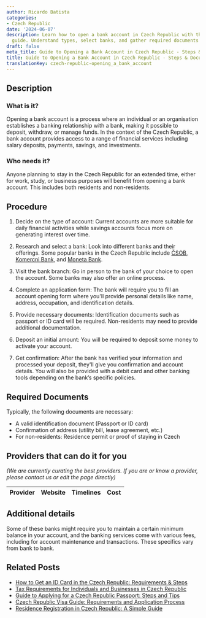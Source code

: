 ```yaml
---
author: Ricardo Batista
categories:
- Czech Republic
date: '2024-06-07'
description: Learn how to open a bank account in Czech Republic with this step-by-step
  guide. Understand types, select banks, and gather required documents to start banking.
draft: false
meta_title: Guide to Opening a Bank Account in Czech Republic - Steps & Documents
title: Guide to Opening a Bank Account in Czech Republic - Steps & Documents
translationKey: czech-republic-opening_a_bank_account
---
```


## Description
### What is it?
Opening a bank account is a process where an individual or an organisation establishes a banking relationship with a bank, making it possible to deposit, withdraw, or manage funds. In the context of the Czech Republic, a bank account provides access to a range of financial services including salary deposits, payments, savings, and investments. 

### Who needs it?
Anyone planning to stay in the Czech Republic for an extended time, either for work, study, or business purposes will benefit from opening a bank account. This includes both residents and non-residents.

## Procedure

1. Decide on the type of account: Current accounts are more suitable for daily financial activities while savings accounts focus more on generating interest over time.

2. Research and select a bank: Look into different banks and their offerings. Some popular banks in the Czech Republic include [ČSOB](https://www.csob.cz), [Komercni Bank](https://www.kb.cz), and [Moneta Bank](https://www.moneta.cz).

3. Visit the bank branch: Go in person to the bank of your choice to open the account. Some banks may also offer an online process.

4. Complete an application form: The bank will require you to fill an account opening form where you'll provide personal details like name, address, occupation, and identification details.

5. Provide necessary documents: Identification documents such as passport or ID card will be required. Non-residents may need to provide additional documentation.

6. Deposit an initial amount: You will be required to deposit some money to activate your account.

7. Get confirmation: After the bank has verified your information and processed your deposit, they'll give you confirmation and account details. You will also be provided with a debit card and other banking tools depending on the bank’s specific policies.

## Required Documents
Typically, the following documents are necessary:

- A valid identification document (Passport or ID card)
- Confirmation of address (utility bill, lease agreement, etc.)
- For non-residents: Residence permit or proof of staying in Czech

## Providers that can do it for you

_(We are currently curating the best providers. If you are or know a provider, please contact us or edit the page directly)_

| Provider        |     Website     |     Timelines    |       Cost      |
| :-------------: | :-------------: |  :-------------: | :-------------: |

## Additional details
Some of these banks might require you to maintain a certain minimum balance in your account, and the banking services come with various fees, including for account maintenance and transactions. These specifics vary from bank to bank.



## Related Posts

- [How to Get an ID Card in the Czech Republic: Requirements & Steps](https://tramitit.com/guides/czech-republic/application_for_issuing_an_id_card/)
- [Tax Requirements for Individuals and Businesses in Czech Republic](https://tramitit.com/guides/czech-republic/tax_payment/)
- [Guide to Applying for a Czech Republic Passport: Steps and Tips](https://tramitit.com/guides/czech-republic/application_for_issuing_a_passport/)
- [Czech Republic Visa Guide: Requirements and Application Process](https://tramitit.com/guides/czech-republic/application_for_visa/)
- [Residence Registration in Czech Republic: A Simple Guide](https://tramitit.com/guides/czech-republic/residence_registration_for_foreigners/)